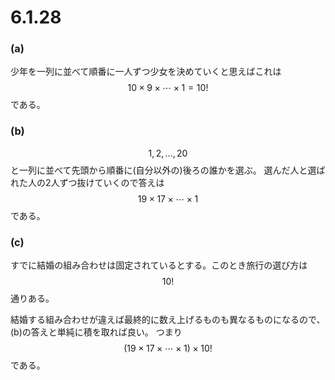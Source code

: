 # 6.1.28

### (a)

少年を一列に並べて順番に一人ずつ少女を決めていくと思えばこれは
$$10\times 9 \times \cdots \times 1 = 10!$$である。

### (b)

$$1,2,\ldots,20$$と一列に並べて先頭から順番に(自分以外の)後ろの誰かを選ぶ。
選んだ人と選ばれた人の2人ずつ抜けていくので答えは$$19\times 17\times\cdots\times 1$$である。

### (c)

すでに結婚の組み合わせは固定されているとする。このとき旅行の選び方は$$10!$$通りある。

結婚する組み合わせが違えば最終的に数え上げるものも異なるものになるので、(b)の答えと単純に積を取れば良い。
つまり$$(19\times 17\times\cdots\times 1) \times 10!$$である。